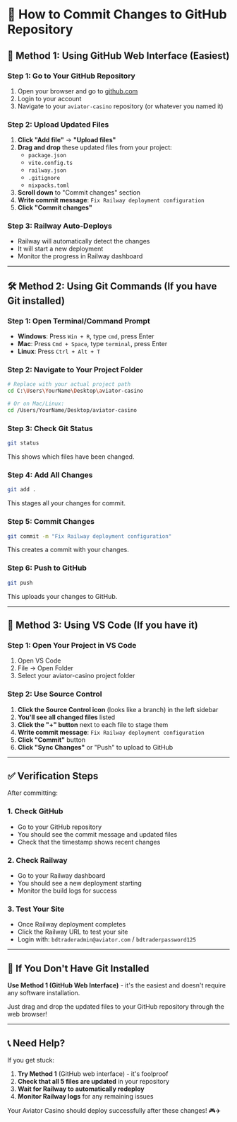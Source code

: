 # 📝 How to Commit Changes to GitHub Repository

## 🎯 **Method 1: Using GitHub Web Interface (Easiest)**

### **Step 1: Go to Your GitHub Repository**
1. Open your browser and go to [github.com](https://github.com)
2. Login to your account
3. Navigate to your `aviator-casino` repository (or whatever you named it)

### **Step 2: Upload Updated Files**
1. **Click "Add file"** → **"Upload files"**
2. **Drag and drop** these updated files from your project:
   - `package.json`
   - `vite.config.ts` 
   - `railway.json`
   - `.gitignore`
   - `nixpacks.toml`
3. **Scroll down** to "Commit changes" section
4. **Write commit message**: `Fix Railway deployment configuration`
5. **Click "Commit changes"**

### **Step 3: Railway Auto-Deploys**
- Railway will automatically detect the changes
- It will start a new deployment
- Monitor the progress in Railway dashboard

---

## 🛠️ **Method 2: Using Git Commands (If you have Git installed)**

### **Step 1: Open Terminal/Command Prompt**
- **Windows**: Press `Win + R`, type `cmd`, press Enter
- **Mac**: Press `Cmd + Space`, type `terminal`, press Enter
- **Linux**: Press `Ctrl + Alt + T`

### **Step 2: Navigate to Your Project Folder**
```bash
# Replace with your actual project path
cd C:\Users\YourName\Desktop\aviator-casino

# Or on Mac/Linux:
cd /Users/YourName/Desktop/aviator-casino
```

### **Step 3: Check Git Status**
```bash
git status
```
This shows which files have been changed.

### **Step 4: Add All Changes**
```bash
git add .
```
This stages all your changes for commit.

### **Step 5: Commit Changes**
```bash
git commit -m "Fix Railway deployment configuration"
```
This creates a commit with your changes.

### **Step 6: Push to GitHub**
```bash
git push
```
This uploads your changes to GitHub.

---

## 🚀 **Method 3: Using VS Code (If you have it)**

### **Step 1: Open Your Project in VS Code**
1. Open VS Code
2. File → Open Folder
3. Select your aviator-casino project folder

### **Step 2: Use Source Control**
1. **Click the Source Control icon** (looks like a branch) in the left sidebar
2. **You'll see all changed files** listed
3. **Click the "+" button** next to each file to stage them
4. **Write commit message**: `Fix Railway deployment configuration`
5. **Click "Commit"** button
6. **Click "Sync Changes"** or "Push" to upload to GitHub

---

## ✅ **Verification Steps**

After committing:

### **1. Check GitHub**
- Go to your GitHub repository
- You should see the commit message and updated files
- Check that the timestamp shows recent changes

### **2. Check Railway**
- Go to your Railway dashboard
- You should see a new deployment starting
- Monitor the build logs for success

### **3. Test Your Site**
- Once Railway deployment completes
- Click the Railway URL to test your site
- Login with: `bdtraderadmin@aviator.com` / `bdtraderpassword125`

---

## 🚨 **If You Don't Have Git Installed**

**Use Method 1 (GitHub Web Interface)** - it's the easiest and doesn't require any software installation.

Just drag and drop the updated files to your GitHub repository through the web browser!

---

## 📞 **Need Help?**

If you get stuck:
1. **Try Method 1** (GitHub web interface) - it's foolproof
2. **Check that all 5 files are updated** in your repository
3. **Wait for Railway to automatically redeploy**
4. **Monitor Railway logs** for any remaining issues

Your Aviator Casino should deploy successfully after these changes! 🎮✈️